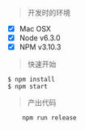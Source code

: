 > 开发时的环境

- [x] Mac OSX 
- [x] Node v6.3.0
- [x] NPM v3.10.3

> 快速开始

```
$ npm install
$ npm start
```

> 产出代码
```
    npm run release
```